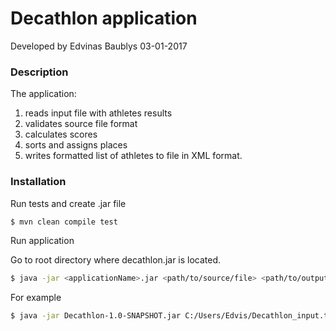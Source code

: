 # Decathlon application

Developed by Edvinas Baublys 03-01-2017

### Description

The application:

1. reads input file with athletes results
2. validates source file format
3. calculates scores
4. sorts and assigns places
5. writes formatted list of athletes to file in XML format.

### Installation

Run tests and create .jar file

```sh
$ mvn clean compile test
```

Run application

Go to root directory where decathlon.jar is located.

```sh
$ java -jar <applicationName>.jar <path/to/source/file> <path/to/output/file>
```

For example

```sh
$ java -jar Decathlon-1.0-SNAPSHOT.jar C:/Users/Edvis/Decathlon_input.txt C:/Users/Edvis/Decathlon_output.xml
```
